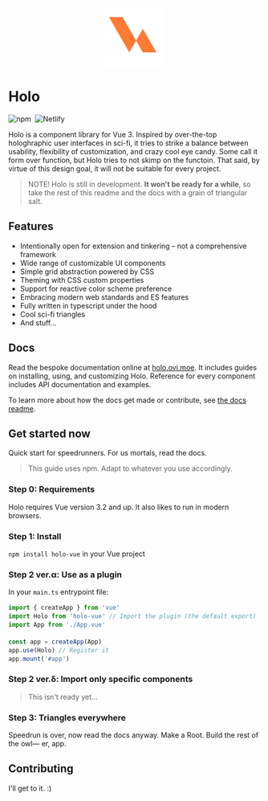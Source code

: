 <div align="center">
<img alt="A bunch of triangles calling themselves a logo" src="docs/public/favicon.svg">
</div>

# Holo
![npm](https://img.shields.io/npm/v/holo-vue?color=ff7a33&logo=npm&style=for-the-badge)&nbsp;
![Netlify](https://img.shields.io/netlify/b2049230-88cb-43b6-a2fe-60b9e4015e56?color=81f5c1&label=docs&logo=netlify&style=for-the-badge)

Holo is a component library for Vue 3. Inspired by over-the-top hologhraphic user interfaces in sci-fi, it tries to strike a balance between usability, flexibility of customization, and crazy cool eye candy. Some call it form over function, but Holo tries to not skimp on the functoin. That said, by virtue of this design goal, it will not be suitable for every project.

> NOTE! Holo is still in development. __It won't be ready for a while__, so take the rest of this readme and the docs with a grain of triangular salt.

## Features
- Intentionally open for extension and tinkering – not a comprehensive framework
- Wide range of customizable UI components
- Simple grid abstraction powered by CSS
- Theming with CSS custom properties
- Support for reactive color scheme preference
- Embracing modern web standards and ES features
- Fully written in typescript under the hood
- Cool sci-fi triangles
- And stuff...

## Docs
Read the bespoke documentation online at [holo.ovi.moe](https://holo.ovi.moe). It includes guides on installing, using, and customizing Holo. Reference for every component includes API documentation and examples.

To learn more about how the docs get made or contribute, see [the docs readme](docs/README.md).

## Get started now
Quick start for speedrunners. For us mortals, read the docs.
> This guide uses npm. Adapt to whatever you use accordingly.

### Step 0: Requirements
Holo requires Vue version 3.2 and up. It also likes to run in modern browsers.

### Step 1: Install
`npm install holo-vue` in your Vue project

### Step 2 ver.α: Use as a plugin
In your `main.ts` entrypoint file:
```ts
import { createApp } from 'vue'
import Holo from 'holo-vue' // Import the plugin (the default export)
import App from './App.vue'

const app = createApp(App)
app.use(Holo) // Register it
app.mount('#app')
```

### Step 2 ver.δ: Import only specific components
> This isn't ready yet...

### Step 3: Triangles everywhere
Speedrun is over, now read the docs anyway. Make a Root. Build the rest of the owl— er, app.

## Contributing
I'll get to it. :)